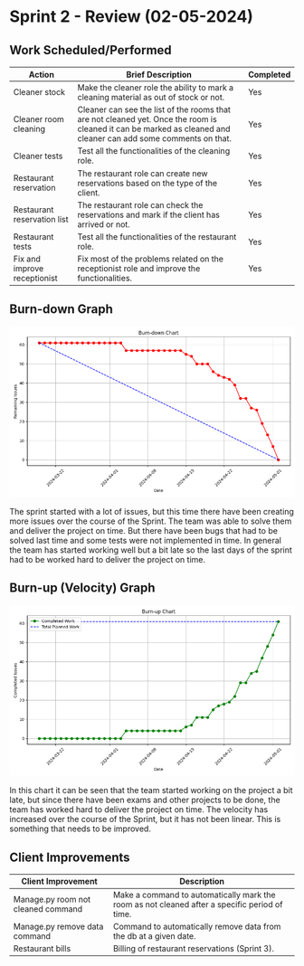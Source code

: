 # Sprint 2 - Review (02-05-2024)

## Work Scheduled/Performed

| Action                       | Brief Description                                                                                                                                               | Completed |
|------------------------------|-----------------------------------------------------------------------------------------------------------------------------------------------------------------|-----------|
| Cleaner stock                | Make the cleaner role the ability to mark a cleaning material as out of stock or not.                                                                           | Yes       |
| Cleaner room cleaning        | Cleaner can see the list of the rooms that are not cleaned yet. Once the room is cleaned it can be marked as cleaned and cleaner can add some comments on that. | Yes       |
| Cleaner tests                | Test all the functionalities of the cleaning role.                                                                                                              | Yes       |
| Restaurant reservation       | The restaurant role can create new reservations based on the type of the client.                                                                                | Yes       |
| Restaurant reservation list  | The restaurant role can check the reservations and mark if the client has arrived or not.                                                                       | Yes       |
| Restaurant tests             | Test all the functionalities of the restaurant role.                                                                                                            | Yes       |
| Fix and improve receptionist | Fix most of the problems related on the receptionist role and improve the functionalities.                                                                      | Yes       |

## Burn-down Graph

![burn_down_chart_sprint2.png](burn_down_chart_sprint2.png)

The sprint started with a lot of issues, but this time there have been creating more issues over the course of the
Sprint. The team was able to solve them and deliver the project on time. But there have been bugs that had to be solved
last time and some tests were not implemented in time. In general the team has started working well but a bit late so
the last days of the sprint had to be worked hard to deliver the project on time.

## Burn-up (Velocity) Graph

![burn_up_chart_sprint2.png](burn_up_chart_sprint2.png)

In this chart it can be seen that the team started working on the project a bit late, but since there have been exams
and other projects to be done, the team has worked hard to deliver the project on time. The velocity has increased over
the course of the Sprint, but it has not been linear. This is something that needs to be improved.

## Client Improvements

| Client Improvement                 | Description                                                                                   |
|------------------------------------|-----------------------------------------------------------------------------------------------|
| Manage.py room not cleaned command | Make a command to automatically mark the room as not cleaned after a specific period of time. |
| Manage.py remove data command      | Command to automatically remove data from the db at a given date.                             |
| Restaurant bills                   | Billing of restaurant reservations (Sprint 3).                                                |
